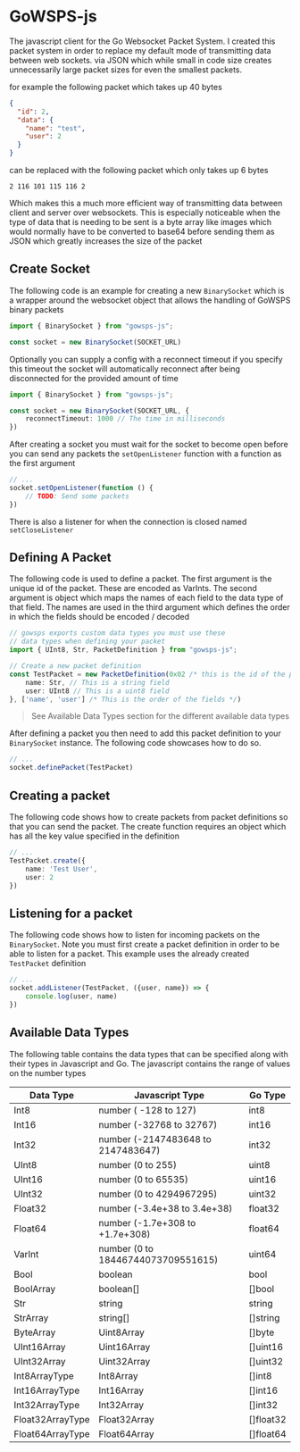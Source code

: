 # GoWSPS-js

The javascript client for the Go Websocket Packet System. I created this packet system in order to replace my default
mode of transmitting data between web sockets. via JSON which while small in code size creates unnecessarily large
packet sizes for even the smallest packets.

for example the following packet which takes up 40 bytes

```json
{
  "id": 2,
  "data": {
    "name": "test",
    "user": 2
  }
}
```

can be replaced with the following packet which only takes up 6 bytes

```shell
2 116 101 115 116 2
```

Which makes this a much more efficient way of transmitting data between client and server over websockets. This is
especially noticeable when the type of data that is needing to be sent is a byte array like images which would normally
have to be converted to base64 before sending them as JSON which greatly increases the size of the packet

## Create Socket

The following code is an example for creating a new `BinarySocket` which is a wrapper around the websocket object that
allows the handling of GoWSPS binary packets

```typescript
import { BinarySocket } from "gowsps-js";

const socket = new BinarySocket(SOCKET_URL)

```

Optionally you can supply a config with a reconnect timeout if you specify this timeout the socket will automatically
reconnect after being disconnected for the provided amount of time

```typescript
import { BinarySocket } from "gowsps-js";

const socket = new BinarySocket(SOCKET_URL, {
    reconnectTimeout: 1000 // The time in milliseconds
})
```

After creating a socket you must wait for the socket to become open before you can send any packets
the `setOpenListener` function with a function as the first argument

```typescript
// ...
socket.setOpenListener(function () {
    // TODO: Send some packets
})
```

There is also a listener for when the connection is closed named `setCloseListener`

## Defining A Packet

The following code is used to define a packet. The first argument is the unique id of the packet. These are encoded as
VarInts. The second argument is object which maps the names of each field to the data type of that field. The names are
used in the third argument which defines the order in which the fields should be encoded / decoded

```typescript
// gowsps exports custom data types you must use these
// data types when defining your packet
import { UInt8, Str, PacketDefinition } from "gowsps-js";

// Create a new packet definition
const TestPacket = new PacketDefinition(0x02 /* this is the id of the packet */, {
    name: Str, // This is a string field
    user: UInt8 // This is a uint8 field
}, ['name', 'user'] /* This is the order of the fields */)

```

> See Available Data Types section for the different available data types

After defining a packet you then need to add this packet definition to your `BinarySocket` instance. The following code
showcases how to do so.

```typescript
// ...
socket.definePacket(TestPacket)
```

## Creating a packet

The following code shows how to create packets from packet definitions so that you can send the packet. The create
function requires an object which has all the key value specified in the definition

```typescript
// ...
TestPacket.create({
    name: 'Test User',
    user: 2
})
```

## Listening for a packet

The following code shows how to listen for incoming packets on the `BinarySocket`. Note you must first create a packet
definition in order to be able to listen for a packet. This example uses the already created `TestPacket` definition

```typescript
// ...
socket.addListener(TestPacket, ({user, name}) => {
    console.log(user, name)
})
```

## Available Data Types

The following table contains the data types that can be specified along with their types in Javascript and Go. The
javascript contains the range of values on the number types

| Data Type        | Javascript Type                    | Go Type   |
|------------------|------------------------------------|-----------|
| Int8             | number ( -128 to 127)              | int8      |
| Int16            | number (-32768 to 32767)           | int16     |
| Int32            | number (-2147483648 to 2147483647) | int32     |
| UInt8            | number (0 to 255)                  | uint8     |
| UInt16           | number (0 to 65535)                | uint16    |
| UInt32           | number (0 to 4294967295)           | uint32    |
| Float32          | number (-3.4e+38 to 3.4e+38)       | float32   |
| Float64          | number (-1.7e+308 to +1.7e+308)    | float64   |
| VarInt           | number (0 to 18446744073709551615) | uint64    |
| Bool             | boolean                            | bool      |
| BoolArray        | boolean[]                          | []bool    |
| Str              | string                             | string    |
| StrArray         | string[]                           | []string  |
| ByteArray        | Uint8Array                         | []byte    |
| UInt16Array      | Uint16Array                        | []uint16  |
| UInt32Array      | Uint32Array                        | []uint32  |
| Int8ArrayType    | Int8Array                          | []int8    |
| Int16ArrayType   | Int16Array                         | []int16   |
| Int32ArrayType   | Int32Array                         | []int32   |
| Float32ArrayType | Float32Array                       | []float32 |
| Float64ArrayType | Float64Array                       | []float64 |
